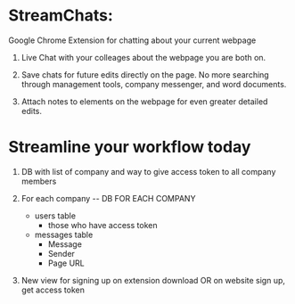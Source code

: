 # StreamChats:

Google Chrome Extension for chatting about your current webpage

1. Live Chat with your colleages about the webpage you are both on.

2. Save chats for future edits directly on the page. No more searching through management tools, company messenger, and word documents.

3. Attach notes to elements on the webpage for even greater detailed edits.

# Streamline your workflow today

1. DB with list of company and way to give access token to all company members

2. For each company -- DB FOR EACH COMPANY

   - users table
     - those who have access token
   - messages table
     - Message
     - Sender
     - Page URL

3. New view for signing up on extension download OR on website
   sign up, get access token
